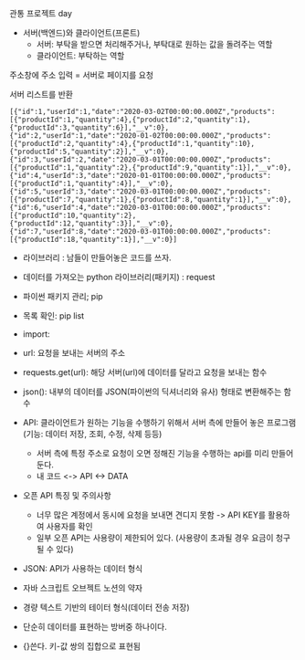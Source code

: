 관통 프로젝트 day

- 서버(백엔드)와 클라이언트(프론트)
  - 서버: 부탁을 받으면 처리해주거나, 부탁대로 원하는 값을 돌려주는 역할
  - 클라이언트: 부탁하는 역할
 
주소창에 주소 입력 = 서버로 페이지를 요청

서버 리스트를 반환
```
[{"id":1,"userId":1,"date":"2020-03-02T00:00:00.000Z","products":[{"productId":1,"quantity":4},{"productId":2,"quantity":1},{"productId":3,"quantity":6}],"__v":0},{"id":2,"userId":1,"date":"2020-01-02T00:00:00.000Z","products":[{"productId":2,"quantity":4},{"productId":1,"quantity":10},{"productId":5,"quantity":2}],"__v":0},{"id":3,"userId":2,"date":"2020-03-01T00:00:00.000Z","products":[{"productId":1,"quantity":2},{"productId":9,"quantity":1}],"__v":0},{"id":4,"userId":3,"date":"2020-01-01T00:00:00.000Z","products":[{"productId":1,"quantity":4}],"__v":0},{"id":5,"userId":3,"date":"2020-03-01T00:00:00.000Z","products":[{"productId":7,"quantity":1},{"productId":8,"quantity":1}],"__v":0},{"id":6,"userId":4,"date":"2020-03-01T00:00:00.000Z","products":[{"productId":10,"quantity":2},{"productId":12,"quantity":3}],"__v":0},{"id":7,"userId":8,"date":"2020-03-01T00:00:00.000Z","products":[{"productId":18,"quantity":1}],"__v":0}]
```

- 라이브러리 : 남들이 만들어놓은 코드를 쓰자.
- 데이터를 가져오는 python 라이브러리(패키지) : request
- 파이썬 패키지 관리; pip
- 목록 확인: pip list
- import:

- url: 요청을 보내는 서버의 주소
- requests.get(url): 해당 서버(url)에 데이터를 달라고 요청을 보내는 함수
- json(): 내부의 데이터를 JSON(파이썬의 딕셔너리와 유사) 형태로 변환해주는 함수

- API: 클라이언트가 원하는 기능을 수행하기 위해서 서버 측에 만들어 놓은 프로그램(기능: 데이터 저장, 조회, 수정, 삭제 등등)
  - 서버 측에 특정 주소로 요청이 오면 정해진 기능을 수행하는 api를 미리 만들어 둔다.
  - 내 코드 <-> API <-> DATA
 
- 오픈 API 특징 및 주의사항
  - 너무 많은 계정에서 동시에 요청을 보내면 견디지 못함 -> API KEY를 활용하여 사용자를 확인
  - 일부 오픈 API는 사용량이 제한되어 있다. (사용량이 초과될 경우 요금이 청구될 수 있다)

- JSON: API가 사용하는 데이터 형식
 - 자바 스크립트 오브젝트 노션의 약자
 - 경량 텍스트 기반의 테이터 형식(데이터 전송 저장)
 - 단순히 데이터를 표현하는 방버중 하나이다.
 - {}쓴다. 키-값 쌍의 집합으로 표현됨
